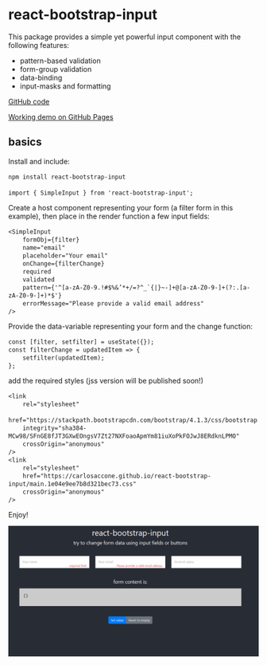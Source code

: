 # react-bootstrap-input

This package provides a simple yet powerful input component with the following features:

-   pattern-based validation
-   form-group validation
-   data-binding
-   input-masks and formatting

[GitHub code](https://carlosaccone.github.io/react-bootstrap-input/)

[Working demo on GitHub Pages](https://carlosaccone.github.io/react-bootstrap-input/)

## basics

Install and include:

```
npm install react-bootstrap-input

import { SimpleInput } from 'react-bootstrap-input';
```

Create a host component representing your form (a filter form in this example), then place in the render function a few input fields:

```
<SimpleInput
    formObj={filter}
    name="email"
    placeholder="Your email"
    onChange={filterChange}
    required
    validated
    pattern={'^[a-zA-Z0-9.!#$%&’*+/=?^_`{|}~-]+@[a-zA-Z0-9-]+(?:.[a-zA-Z0-9-]+)*$'}
    errorMessage="Please provide a valid email address"
/>
```

Provide the data-variable representing your form and the change function:

```
const [filter, setfilter] = useState({});
const filterChange = updatedItem => {
    setfilter(updatedItem);
};
```

add the required styles (jss version will be published soon!)

```
<link
    rel="stylesheet"
    href="https://stackpath.bootstrapcdn.com/bootstrap/4.1.3/css/bootstrap.min.css"
    integrity="sha384-MCw98/SFnGE8fJT3GXwEOngsV7Zt27NXFoaoApmYm81iuXoPkFOJwJ8ERdknLPMO"
    crossOrigin="anonymous"
/>
<link
    rel="stylesheet"
    href="https://carlosaccone.github.io/react-bootstrap-input/main.1e04e9ee7b8d321bec73.css"
    crossOrigin="anonymous"
/>

```

Enjoy!

![demo](./examples/src/react-bootstrap-input.gif)
